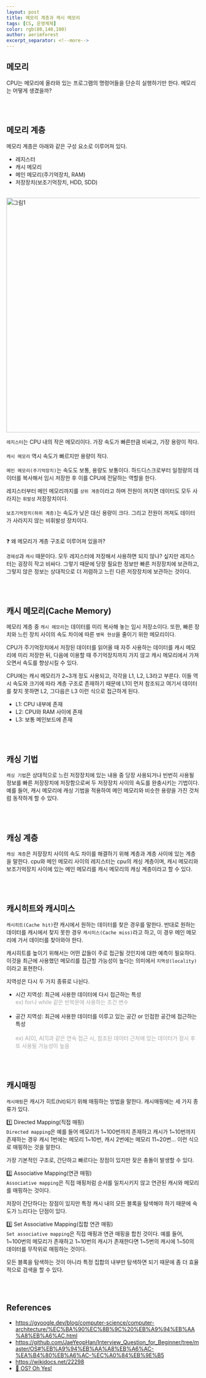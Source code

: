 ```yaml
---
layout: post
title: 메모리 계층과 캐시 메모리
tags: [CS, 운영체제]
color: rgb(80,140,100) 
author: aerimforest
excerpt_separator: <!--more-->
---
```


## 메모리
CPU는 메모리에 올라와 있는 프로그램의 명령어들을 단순히 실행하기만 한다. 메모리는 어떻게 생겼을까?  

<!--more-->

<br><br>

## 메모리 계층
메모리 계층은 아래와 같은 구성 요소로 이루어져 있다.
- 레지스터
- 캐시 메모리
- 메인 메모리(주기억장치, RAM)
- 저장장치(보조기억장치, HDD, SDD)  
  <br>

<img width="612" alt="그림1" src="https://user-images.githubusercontent.com/52696359/201512426-f77c27ad-2bb6-4569-bf93-6f2ee584f1c4.png">  

<br>

`레지스터`는 CPU 내의 작은 메모리이다. 가장 속도가 빠른만큼 비싸고, 가장 용량이 적다.  
<br>
`캐시 메모리` 역시 속도가 빠르지만 용량이 적다.    
<br>
`메인 메모리(주기억장치)`는 속도도 보통, 용량도 보통이다. 하드디스크로부터 일정량의 데이터를 복사해서 임시 저장한 후 이를 CPU에 전달하는 역할을 한다.  

레지스터부터 메인 메모리까지를 `상위 계층`이라고 하며 전원이 꺼지면 데이터도 모두 사라지는 `휘발성` 저장장치이다.  
<br>
`보조기억장치(하위 계층)`는 속도가 낮은 대신 용량이 크다. 그리고 전원이 꺼져도 데이터가 사라지지 않는 비휘발성 장치이다.   
<br><br>
❓ 왜 메모리가 계층 구조로 이루어져 있을까?  

`경제성`과 `캐시` 때문이다. 모두 레지스터에 저장해서 사용하면 되지 않나? 싶지만 레지스터는 굉장히 작고 비싸다. 그렇기 때문에 당장 필요한 정보만 빠른 저장장치에 보관하고, 그렇지 않은 정보는 상대적으로 더 저렴하고 느린 다른 저장장치에 보관하는 것이다. 

<br><br>

## 캐시 메모리(Cache Memory)
메모리 계층 중 `캐시 메모리`는 데이터를 미리 복사해 놓는 임시 저장소이다. 또한, 빠른 장치와 느린 장치 사이의 속도 차이에 따른 `병목 현상`을 줄이기 위한 메모리이다.   

CPU가 주기억장치에서 저장된 데이터를 읽어올 때 자주 사용하는 데이터를 캐시 메모리에 미리 저장한 뒤, 다음에 이용할 때 주기억장치까지 가지 않고 캐시 메모리에서 가져오면서 속도를 향상시킬 수 있다.  

CPU에는 캐시 메모리가 2~3개 정도 사용되고, 각각을 L1, L2, L3라고 부른다. 이들 역시 속도와 크기에 따라 계층 구조로 존재하기 때문에 L1이 먼저 참조되고 여기서 데이터를 찾지 못하면 L2, 그다음은 L3 이런 식으로 접근하게 된다.

- L1: CPU 내부에 존재
- L2: CPU와 RAM 사이에 존재
- L3: 보통 메인보드에 존재

<br><br>

## 캐싱 기법
`캐싱 기법`은 상대적으로 느린 저장장치에 있는 내용 중 당장 사용되거나 빈번히 사용될 정보를 빠른 저장장치에 저장함으로써 두 저장장치 사이의 속도를 완충시키는 기법이다. 예를 들어, 캐시 메모리에 캐싱 기법을 적용하여 메인 메모리와 비슷한 용량을 가진 것처럼 동작하게 할 수 있다. 

<br><br>

## 캐싱 계층
`캐싱 계층`은 저장장치 사이의 속도 차이를 해결하기 위해 계층과 계층 사이에 있는 계층을 말한다. cpu와 메인 메모리 사이의 레지스터는 cpu의 캐싱 계층이며, 캐시 메모리와 보조기억장치 사이에 있는 메인 메모리를 캐시 메모리의 캐싱 계층이라고 할 수 있다.  

<br><br>

## 캐시히트와 캐시미스
`캐시히트(Cache hit)`란 캐시에서 원하는 데이터를 찾은 경우를 말한다. 반대로 원하는 데이터를 캐시에서 찾지 못한 경우 `캐시미스(Cache miss)`라고 하고, 이 경우 메인 메모리에 가서 데이터를 찾아와야 한다.  

캐시히트를 높이기 위해서는 어떤 값들이 주로 접근될 것인지에 대한 예측이 필요하다. 이것을 최근에 사용했던 메모리를 접근할 가능성이 높다는 의미에서 `지역성(locality)`이라고 표현한다.  

지역성은 다시 두 가지 종류로 나뉜다.

- 시간 지역성: 최근에 사용한 데이터에 다시 접근하는 특성<br>
  <font color='#A9A9A9'>ex) for나 while 같은 반복문에 사용하는 조건 변수</font><br><br>
- 공간 지역성: 최근에 사용한 데이터를 이루고 있는 공간 or 인접한 공간에 접근하는 특성<br>    
  <font color='#A9A9A9'>ex) A[0], A[1]과 같은 연속 접근 시, 참조된 데이터 근처에 있는 데이터가 잠시 후 또 사용될 가능성이 높음</font>

<br><br>

## 캐시매핑
`캐시매핑`은 캐시가 히트(hit)되기 위해 매핑하는 방법을 말한다. 캐시매핑에는 세 가지 종류가 있다.

1️⃣ Directed Mapping(직접 매핑)  
`Directed mapping`은 예를 들어 메모리가 1~100번까지 존재하고 캐시가 1~10번까지 존재하는 경우 캐시 1번에는 메모리 1~10번, 캐시 2번에는 메모리 11~20번... 이런 식으로 매핑하는 것을 말한다.  

가장 기본적인 구조로, 간단하고 빠르다는 장점이 있지만 잦은 충돌이 발생할 수 있다.  

2️⃣ Associative Mapping(연관 매핑)  
`Associative mapping`은 직접 매핑처럼 순서를 일치시키지 않고 연관된 캐시와 메모리를 매핑하는 것이다.   

저장이 간단하다는 장점이 있지만 특정 캐시 내의 모든 블록을 탐색해야 하기 때문에 속도가 느리다는 단점이 있다.  

3️⃣ Set Associative Mapping(집합 연관 매핑)  
`Set associative mapping`은 직접 매핑과 연관 매핑을 합친 것이다. 예를 들어, 1~100번의 메모리가 존재하고 1~10번의 캐시가 존재한다면 1~5번의 캐시에 1~50의 데이터를 무작위로 매핑하는 것이다.   

모든 블록을 탐색하는 것이 아니라 특정 집합의 내부만 탐색하면 되기 때문에 좀 더 효율적으로 검색을 할 수 있다. 

<br><br>

## References
- https://gyoogle.dev/blog/computer-science/computer-architecture/%EC%BA%90%EC%8B%9C%20%EB%A9%94%EB%AA%A8%EB%A6%AC.html
- https://github.com/JaeYeopHan/Interview_Question_for_Beginner/tree/master/OS#%EB%A9%94%EB%AA%A8%EB%A6%AC-%EA%B4%80%EB%A6%AC-%EC%A0%84%EB%9E%B5
- https://wikidocs.net/22298
- [📖 OS? Oh Yes!]()